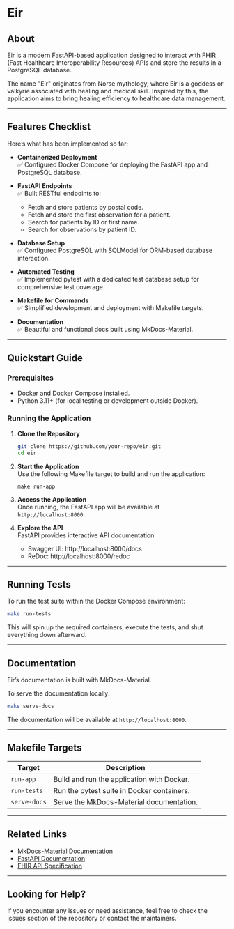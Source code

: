 
# Eir

## About

Eir is a modern FastAPI-based application designed to interact with FHIR (Fast Healthcare Interoperability Resources) APIs and store the results in a PostgreSQL database.

The name "Eir" originates from Norse mythology, where Eir is a goddess or valkyrie associated with healing and medical skill. Inspired by this, the application aims to bring healing efficiency to healthcare data management.

---

## Features Checklist

Here’s what has been implemented so far:

- **Containerized Deployment**  
  ✅ Configured Docker Compose for deploying the FastAPI app and PostgreSQL database.
  
- **FastAPI Endpoints**  
  ✅ Built RESTful endpoints to:
    - Fetch and store patients by postal code.
    - Fetch and store the first observation for a patient.
    - Search for patients by ID or first name.
    - Search for observations by patient ID.
    
- **Database Setup**  
  ✅ Configured PostgreSQL with SQLModel for ORM-based database interaction.
  
- **Automated Testing**  
  ✅ Implemented pytest with a dedicated test database setup for comprehensive test coverage.
  
- **Makefile for Commands**  
  ✅ Simplified development and deployment with Makefile targets.
  
- **Documentation**  
  ✅ Beautiful and functional docs built using MkDocs-Material.

---

## Quickstart Guide

### Prerequisites

- Docker and Docker Compose installed.
- Python 3.11+ (for local testing or development outside Docker).

### Running the Application

1. **Clone the Repository**  
   ```bash
   git clone https://github.com/your-repo/eir.git
   cd eir
   ```

2. **Start the Application**  
   Use the following Makefile target to build and run the application:
   ```shell
   make run-app
   ```

3. **Access the Application**  
   Once running, the FastAPI app will be available at `http://localhost:8000`.

4. **Explore the API**  
   FastAPI provides interactive API documentation:
   - Swagger UI: http://localhost:8000/docs
   - ReDoc: http://localhost:8000/redoc

---

## Running Tests

To run the test suite within the Docker Compose environment:
```bash
make run-tests
```
This will spin up the required containers, execute the tests, and shut everything down afterward.

---

## Documentation

Eir’s documentation is built with MkDocs-Material.

To serve the documentation locally:
```bash
make serve-docs
```
The documentation will be available at `http://localhost:8000`.

---

## Makefile Targets

| Target         | Description                              |
|----------------|------------------------------------------|
| `run-app`      | Build and run the application with Docker.   |
| `run-tests`    | Run the pytest suite in Docker containers. |
| `serve-docs`   | Serve the MkDocs-Material documentation.     |

---

## Related Links

- [MkDocs-Material Documentation](https://squidfunk.github.io/mkdocs-material/)
- [FastAPI Documentation](https://fastapi.tiangolo.com/)
- [FHIR API Specification](https://www.hl7.org/fhir/overview.html)

---

## Looking for Help?

If you encounter any issues or need assistance, feel free to check the issues section of the repository or contact the maintainers.
